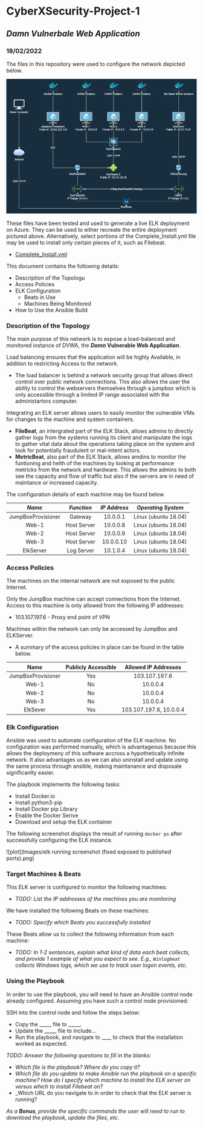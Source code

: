 # CyberXSecurity-Project-1
## **_Damn Vulnerbale Web Application_**
### 18/02/2022

The files in this repository were used to configure the network depicted below.

![plot](Images/DVWA_Network_Diagram.png)

These files have been tested and used to generate a live ELK deployment on Azure. They can be used to either recreate the entire deployment pictured above. Alternatively, select portions of the Complete_Install.yml file may be used to install only certain pieces of it, such as Filebeat.

  - [Complete_Install.yml](Scripts/Complete_Install.yml)

This document contains the following details:
- Description of the Topologu
- Access Policies
- ELK Configuration
  - Beats in Use
  - Machines Being Monitored
- How to Use the Ansible Build


### Description of the Topology

The main purpose of this network is to expose a load-balanced and monitored instance of DVWA, the **_Damn_ Vulnerable Web Application**.

Load balancing ensures that the application will be highly Available, in addition to restricting Access to the network.
- The load balancer is behind a network security group that allows direct control over public network connections. This also allows the user the ability to control the webservers themselves through a jumpbox which is only accessible through a limited IP range associated with the administartors computer.

Integrating an ELK server allows users to easily monitor the vulnerable VMs for changes to the machine and system containers.
- **FileBeat**, an intergrated part of the ELK Stack, allows admins to directly gather logs from the systems running its client and manipulate the logs to gather vital data about the operations taking place on the system and look for potentially fraudulent or mal-intent actors. 
- **MetricBeat**, also part of the ELK Stack, allows amdins to monitor the funtioning and helth of the machines by looking at performance metricks from the network and hardware. This allows the admins to both see the capacity and flow of traffic but also if the servers are in need of maintance or increased capacity.

The configuration details of each machine may be found below.

|     **_Name_**     | **_Function_** | **_IP Address_** | **_Operating System_** |
|:------------------:|:--------------:|:----------------:|:----------------------:|
| JumpBoxProvisioner | Gateway        | 10.0.0.1         | Linux (ubuntu 18.04)   |
|        Web-1       | Host Server    | 10.0.0.8         | Linux (ubuntu 18.04)   |
|        Web-2       | Host Server    | 10.0.0.9         | Linux (ubuntu 18.04)   |
|        Web-3       | Host Server    | 10.0.0.10        | Linux (ubuntu 18.04)   |
|      ElkServer     | Log Server     | 10.1.0.4         | Linux (ubuntu 18.04)   |

### Access Policies

The machines on the internal network are not exposed to the public Internet. 

Only the JumpBox machine can accept connections from the Internet. Access to this machine is only allowed from the following IP addresses:
- 103.107.197.6 - Proxy end point of VPN

Machines within the network can only be accessed by JumpBox and ELKServer.
- A summary of the access policies in place can be found in the table below.

|      **Name**      | **Publicly Accessible** | **Allowed IP Addresses** |
|:------------------:|:-----------------------:|:------------------------:|
| JumpBoxProvisioner |           Yes           |       103.107.197.6      |
|        Web-1       |            No           |         10.0.0.4         |
|        Web-2       |            No           |         10.0.0.4         |
|        Web-3       |            No           |         10.0.0.4         |
|      ElkSever      |           Yes           |  103.107.197.6, 10.0.0.4 |

### Elk Configuration

Ansible was used to automate configuration of the ELK machine. No configuration was performed manually, which is advantageous because this allows the deploymeny of this software accross a hypothetically infinite network. It also advantages us as we can also uninstall and update using the same process through ansible, making maintanance and disposale significanlty easier.

The playbook implements the following tasks:
- Install Docker.io
- Install python3-pip
- Install Docker pip Library
- Enable the Docker Serive
- Download and setup the ELK container

The following screenshot displays the result of running `docker ps` after successfully configuring the ELK instance.

![plot](Images/elk running screenshot (fixed exposed to published ports).png)

### Target Machines & Beats
This ELK server is configured to monitor the following machines:
- _TODO: List the IP addresses of the machines you are monitoring_

We have installed the following Beats on these machines:
- _TODO: Specify which Beats you successfully installed_

These Beats allow us to collect the following information from each machine:
- _TODO: In 1-2 sentences, explain what kind of data each beat collects, and provide 1 example of what you expect to see. E.g., `Winlogbeat` collects Windows logs, which we use to track user logon events, etc._

### Using the Playbook
In order to use the playbook, you will need to have an Ansible control node already configured. Assuming you have such a control node provisioned: 

SSH into the control node and follow the steps below:
- Copy the _____ file to _____.
- Update the _____ file to include...
- Run the playbook, and navigate to ____ to check that the installation worked as expected.

_TODO: Answer the following questions to fill in the blanks:_
- _Which file is the playbook? Where do you copy it?_
- _Which file do you update to make Ansible run the playbook on a specific machine? How do I specify which machine to install the ELK server on versus which to install Filebeat on?_
- _Which URL do you navigate to in order to check that the ELK server is running?

_As a **Bonus**, provide the specific commands the user will need to run to download the playbook, update the files, etc._
